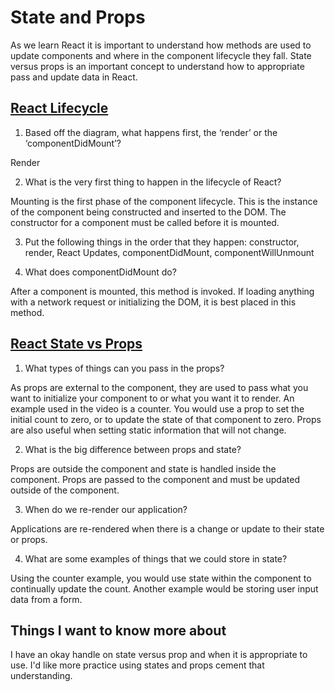 # State and Props

As we learn React it is important to understand how methods are used to update components and where in the component lifecycle they fall. State versus props is an important concept to understand how to appropriate pass and update data in React.

## [React Lifecycle](https://medium.com/@joshuablankenshipnola/react-component-lifecycle-events-cb77e670a093)

1. Based off the diagram, what happens first, the ‘render’ or the ‘componentDidMount’?

Render

2. What is the very first thing to happen in the lifecycle of React?

Mounting is the first phase of the component lifecycle. This is the instance of the component being constructed and inserted to the DOM. The constructor for a component must be called before it is mounted.

3. Put the following things in the order that they happen: constructor, render, React Updates, componentDidMount, componentWillUnmount

4. What does componentDidMount do?

After a component is mounted, this method is invoked. If loading anything with a network request or initializing the DOM, it is best placed in this method.

## [React State vs Props](https://youtu.be/IYvD9oBCuJI)

1. What types of things can you pass in the props?

As props are external to the component, they are used to pass what you want to initialize  your component to or what you want it to render. An example used in the video is a counter. You would use a prop to set the initial count to zero, or to update the state of that component to zero. Props are also useful when setting static information that will not change.

2. What is the big difference between props and state?

Props are outside the component and state is handled inside the component. Props are passed to the component and must be updated outside of the component.

3. When do we re-render our application?

Applications are re-rendered when there is a change or update to their state or props.

4. What are some examples of things that we could store in state?

Using the counter example, you would use state within the component to continually update the count. Another example would be storing user input data from a form.

## Things I want to know more about

I have an okay handle on state versus prop and when it is appropriate to use. I'd like more practice using states and props cement that understanding.
